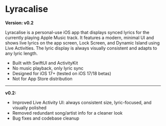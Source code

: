 # Lyracalise

**Version: v0.2**

Lyracalise is a personal-use iOS app that displays synced lyrics for the currently playing Apple Music track. It features a modern, minimal UI and shows live lyrics on the app screen, Lock Screen, and Dynamic Island using Live Activities. The lyric display is always visually consistent and adapts to any lyric length.

- Built with SwiftUI and ActivityKit
- No music playback, only lyric sync
- Designed for iOS 17+ (tested on iOS 17/18 betas)
- Not for App Store distribution

---

**v0.2:**
- Improved Live Activity UI: always consistent size, lyric-focused, and visually polished
- Removed redundant song/artist info for a cleaner look
- Bug fixes and codebase cleanup 